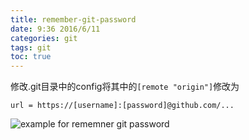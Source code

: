```yaml
---
title: remember-git-password
date: 9:36 2016/6/11
categories: git
tags: git
toc: true
---
```


修改.git目录中的config将其中的`[remote "origin"]`修改为

```
url = https://[username]:[password]@github.com/...
```

<!-- more -->

![example for rememner git password](remember_password.png)

 

